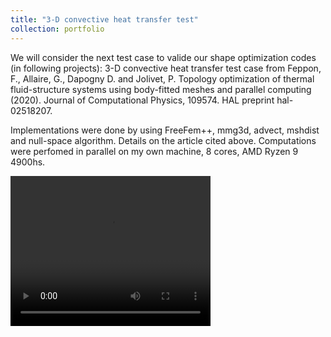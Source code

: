 ```yaml
---
title: "3-D convective heat transfer test"
collection: portfolio
---
```


We will consider the next test case to valide our shape optimization codes (in following projects): 3-D convective heat transfer test case from 
Feppon, F., Allaire, G., Dapogny D. and Jolivet, P. Topology optimization of thermal fluid-structure systems using body-fitted meshes and parallel computing (2020). Journal of Computational Physics, 109574. HAL preprint hal-02518207. 

Implementations were done by using FreeFem++, mmg3d, advect, mshdist and null-space algorithm.
Details on the article cited above.
Computations were perfomed in parallel on my own machine, 8 cores, AMD Ryzen 9 4900hs. 

<video width="320" height="240" controls>
    <source src="/videos/Convective.mp4" type="video/mp4">
</video>